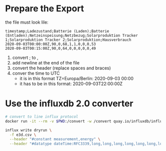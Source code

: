 # Prepare the Export
the file must look lile:
```
timestamp;Ladezustand;Batterie (Laden);Batterie (Entladen);Netzeinspeisung;Netzbezug;Solarproduktion Tracker 1;Solarproduktion Tracker 2;Solarproduktion;Hausverbrauch
2020-09-03T00:00:00Z,90,0,68,1,1,0,0,0,53
2020-09-03T00:15:00Z,90,0,64,0,0,0,0,0,49
```
1. convert ; to ,
2. add newline at the end of the file
3. convert the header (replace spaces and braces)
4. conver the time to UTC
    + it is in this format TZ=Europa/Berlin: 2020-09-03 00:00
    + it has to be in this format: 2020-09-03T22:00:00Z

# Use the influxdb 2.0 converter
```bash
# convert to line influx protocol
docker run -it --rm -v $PWD:/convert -w /convert quay.io/influxdb/influxdb:2.0.0-rc bash

influx write dryrun \
  -f e3d.csv \
  --header "#constant measurement,energy" \
  --header "#datatype dateTime:RFC3339,long,long,long,long,long,long,long,long,long"
```